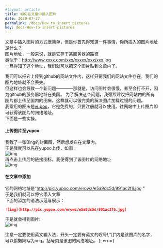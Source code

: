 ```yaml
---
#layout: article
title: 如何在文章中插入图片
date: 2020-07-27
permalink: /docs/How_to_insert_pictures
key: docs-How-to-insert-pictures
---  
```

文章中插入图片的方式很简单，但是你首先得知道一件事情，你所插入的图片地址是什么？  
图片地址，一般来说，就是它存于某服务器的路径  
类似于：http://www.xxxx.com/xxx/xxxxx/xxx/xxx.jpg  
一旦得知了这个地址，我们就可以把这个图片贴到文章内了。  
  
我们可以把它上传到github的网站文件内，这样只要我们的网站文件存在，我们的图片地址就不会丢失。  
但这样也会导致一个新问题————那就是，访问图片会很慢，甚至会打不开，因为github的服务器地址在美国。
为了解决这个问题，我强烈建议把网站内的所有图片都上传至国内的图床，这样就可以很完美的解决图片加载过慢的问题。  
我常用的图床是[yupoo](yupoo.com)，它是免费的，只要注册就可以使用。往网站中上传图片即可获得该图片的网络地址。  
下面是一些实操。  
#### 上传图片至yupoo  
我截了一张Bing的封面图，然后想发布在文章内。  
于是我就可以先在yupoo上传，如图：  
![img](http://pic.yupoo.com/erowz/76253710/c8e3704e.jpg)  
再点击上传后的链接图标，我便得到了该图片的网络地址  
![img](http://pic.yupoo.com/erowz/016f1ae2/7dde3b03.jpg)  
#### 在文章中添加
它的网络地址是“http://pic.yupoo.com/erowz/e5a9dc5d/991ac2f6.jpg ”  
于是我们就可以将它添入文章  
下面的添加的语法示范与展示：
```markdown
![img](http://pic.yupoo.com/erowz/e5a9dc5d/991ac2f6.jpg)
```
于是就会得到图片:  
![img](http://pic.yupoo.com/erowz/e5a9dc5d/991ac2f6.jpg)  

注意一定要使用英文输入法，开头一定要有英文的叹号!,"[]"内是该图片的名字，可以偷懒简写为img。括号内是该图的网络地址。
{:.error}